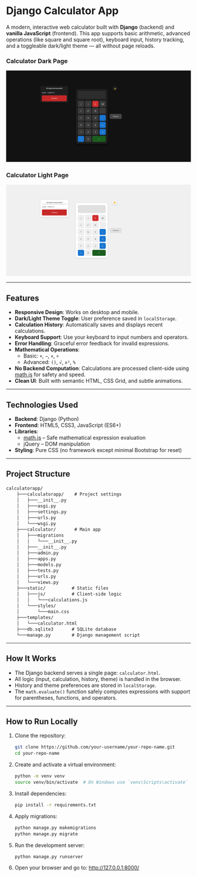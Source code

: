 # Django Calculator App

A modern, interactive web calculator built with **Django** (backend) and **vanilla JavaScript** (frontend). 
This app supports basic arithmetic, advanced operations (like square and square root), keyboard input, history 
tracking, and a toggleable dark/light theme — all without page reloads.

### Calculator Dark Page
![Main](screenshots/calc_dark_page.png)

### Calculator Light Page
![Vote](screenshots/calc_light_page.png)

---

## Features

- **Responsive Design**: Works on desktop and mobile.
- **Dark/Light Theme Toggle**: User preference saved in `localStorage`.
- **Calculation History**: Automatically saves and displays recent calculations.
- **Keyboard Support**: Use your keyboard to input numbers and operators.
- **Error Handling**: Graceful error feedback for invalid expressions.
- **Mathematical Operations**:
  - Basic: `+`, `−`, `×`, `÷`
  - Advanced: `()`, `√`, `x²`, `%`
- **No Backend Computation**: Calculations are processed client-side using [math.js](https://mathjs.org/) for safety and speed.
- **Clean UI**: Built with semantic HTML, CSS Grid, and subtle animations.

---

## Technologies Used

- **Backend**: Django (Python)
- **Frontend**: HTML5, CSS3, JavaScript (ES6+)
- **Libraries**:
  - [math.js](https://mathjs.org/) – Safe mathematical expression evaluation
  - jQuery – DOM manipulation
- **Styling**: Pure CSS (no framework except minimal Bootstrap for reset)

---

## Project Structure

```
calculatorapp/
    ├───calculatorapp/    # Project settings
    │   ├───__init__.py
    │   ├───asgi.py
    │   ├───settings.py
    │   ├───urls.py
    │   └───wsgi.py
    ├───calculator/       # Main app
    │   ├───migrations
    │   │   └───__init__.py
    │   ├───__init__.py
    │   ├───admin.py
    │   ├───apps.py
    │   ├───models.py
    │   ├───tests.py
    │   ├───urls.py
    │   └───views.py
    ├───static/          # Static files
    │   ├───js/          # Client-side logic
    │   │   └───calculations.js
    │   └───styles/
    │       └───main.css
    ├───templates/
    │   └───calculator.html
    ├───db.sqlite3       # SQLite database
    └───manage.py        # Django management script
```

---

## How It Works

- The Django backend serves a single page: `calculator.html`.
- All logic (input, calculation, history, theme) is handled in the browser.
- History and theme preferences are stored in `localStorage`.
- The `math.evaluate()` function safely computes expressions with support for parentheses, functions, and operators.

---

## How to Run Locally

1. Clone the repository:

   ```bash
   git clone https://github.com/your-username/your-repo-name.git 
   cd your-repo-name
   
2. Create and activate a virtual environment:

    ```bash
    python -m venv venv
    source venv/bin/activate  # On Windows use `venv\Scripts\activate`
   
3. Install dependencies:

    ```bash
    pip install -r requirements.txt
   
4. Apply migrations:

    ```bash
    python manage.py makemigrations
    python manage.py migrate
   
5. Run the development server:

    ```bash
    python manage.py runserver
   
6. Open your browser and go to: http://127.0.0.1:8000/
